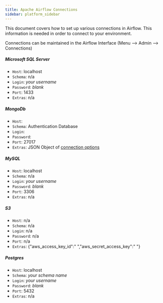```yaml
---
title: Apache Airflow Connections
sidebar: platform_sidebar
---
```


This document covers how to set up various connections in Airflow. This information is needed in order to connect to your environment.

Connections can be maintained in the Airflow Interface (Menu --> Admin --> Connections)


##### Microsoft SQL Server
* `Host`: localhost
* `Schema`: n/a
* `Login`: _your username_
* `Password`: _blank_
* `Port`: 1433
* `Extras`: n/a

##### MongoDb
* `Host`:
* `Schema`: Authentication Database
* `Login`:
* `Password`:
* `Port`: 27017
* `Extras`: JSON Object of [connection options](https://docs.mongodb.com/manual/reference/connection-string/#connection-string-options)

##### MySQL
* `Host`: localhost
* `Schema`: n/a
* `Login`: _your username_
* `Password`: _blank_
* `Port`: 3306
* `Extras`: n/a

##### S3
* `Host`: n/a
* `Schema`: n/a
* `Login`: n/a
* `Password`: n/a
* `Port`: n/a
* `Extras`: {"aws_access_key_id":" ","aws_secret_access_key":" "}

##### Postgres
* `Host`: localhost
* `Schema`: _your schema name_
* `Login`: _your username_
* `Password`: _blank_
* `Port`: 5432
* `Extras`: n/a